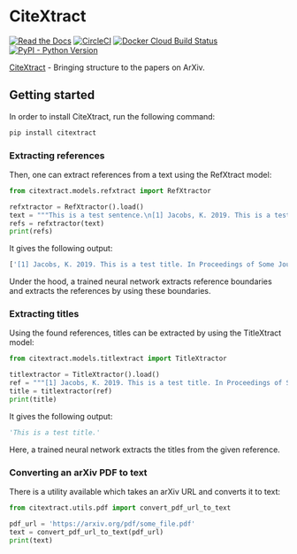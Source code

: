 # CiteXtract

[![Read the Docs](https://img.shields.io/readthedocs/citextract.svg)](https://citextract.readthedocs.io/en/latest/)
[![CircleCI](https://img.shields.io/circleci/build/github/kmjjacobs/citextract/master.svg)](https://circleci.com/gh/kmjjacobs/citextract/tree/master)
[![Docker Cloud Build Status](https://img.shields.io/docker/cloud/build/kmjjacobs/citextract.svg)](https://cloud.docker.com/repository/docker/kmjjacobs/citextract)
[![PyPI - Python Version](https://img.shields.io/pypi/pyversions/citextract.svg)](https://img.shields.io/pypi/pyversions/citextract.svg)

[CiteXtract](https://www.citextract.com/) - Bringing structure to the papers on ArXiv.

## Getting started

In order to install CiteXtract, run the following command:

```bash
pip install citextract
```

### Extracting references

Then, one can extract references from a text using the RefXtract model:

```python
from citextract.models.refxtract import RefXtractor

refxtractor = RefXtractor().load()
text = """This is a test sentence.\n[1] Jacobs, K. 2019. This is a test title. In Proceedings of Some Journal."""
refs = refxtractor(text)
print(refs)
```

It gives the following output:

```python
['[1] Jacobs, K. 2019. This is a test title. In Proceedings of Some Journal.']
```

Under the hood, a trained neural network extracts reference boundaries and extracts the references by using these boundaries.

### Extracting titles

Using the found references, titles can be extracted by using the TitleXtract model:

```python
from citextract.models.titlextract import TitleXtractor

titlextractor = TitleXtractor().load()
ref = """[1] Jacobs, K. 2019. This is a test title. In Proceedings of Some Journal."""
title = titlextractor(ref)
print(title)
```

It gives the following output:

```python
'This is a test title.'
```

Here, a trained neural network extracts the titles from the given reference.

### Converting an arXiv PDF to text

There is a utility available which takes an arXiv URL and converts it to text:

```python
from citextract.utils.pdf import convert_pdf_url_to_text

pdf_url = 'https://arxiv.org/pdf/some_file.pdf'
text = convert_pdf_url_to_text(pdf_url)
print(text)
```